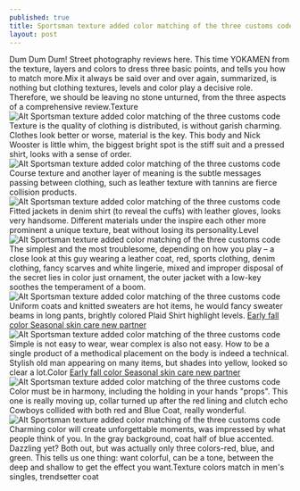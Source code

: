 ```yaml
---
published: true
title: Sportsman texture added color matching of the three customs code
layout: post
---
```

Dum Dum Dum! Street photography reviews here. This time YOKAMEN from the texture, layers and colors to dress three basic points, and tells you how to match more.Mix it always be said over and over again, summarized, is nothing but clothing textures, levels and color play a decisive role. Therefore, we should be leaving no stone unturned, from the three aspects of a comprehensive review.Texture![Alt Sportsman texture added color matching of the three customs code](https://c2.staticflickr.com/2/1554/25569118001_80174069ec.jpg)Texture is the quality of clothing is distributed, is without garish charming. Clothes look better or worse, material is the key. This body and Nick Wooster is little whim, the biggest bright spot is the stiff suit and a pressed shirt, looks with a sense of order.![Alt Sportsman texture added color matching of the three customs code](https://c2.staticflickr.com/2/1690/25031250764_c5fa42cf53.jpg)Course texture and another layer of meaning is the subtle messages passing between clothing, such as leather texture with tannins are fierce collision products.![Alt Sportsman texture added color matching of the three customs code](https://c2.staticflickr.com/2/1456/25035041043_ce8f159b93.jpg)Fitted jackets in denim shirt (to reveal the cuffs) with leather gloves, looks very handsome. Different materials under the inspire each other more prominent a unique texture, beat without losing its personality.Level![Alt Sportsman texture added color matching of the three customs code](https://c2.staticflickr.com/2/1632/25569137861_19c8e04378.jpg)The simplest and the most troublesome, depending on how you play – a close look at this guy wearing a leather coat, red, sports clothing, denim clothing, fancy scarves and white lingerie, mixed and improper disposal of the secret lies in color just ornament, the outer jacket with a low-key soothes the temperament of a boom.![Alt Sportsman texture added color matching of the three customs code](https://c2.staticflickr.com/2/1632/25569145461_fdab9b3d15.jpg)Uniform coats and knitted sweaters are hot items, he would fancy sweater beams in long pants, brightly colored Plaid Shirt highlight levels. [Early fall color Seasonal skin care new partner](http://www.faybag.com/2016/02/15/early-fall-color-seasonal-skin-care-new-partner-list/)![Alt Sportsman texture added color matching of the three customs code](https://c2.staticflickr.com/2/1460/25661820785_d81672283b_z.jpg) Simple is not easy to wear, wear complex is also not easy. How to be a single product of a methodical placement on the body is indeed a technical. Stylish old man appearing on many items, but shades into yellow, looked so clear a lot.Color [Early fall color Seasonal skin care new partner](http://www.faybag.com/2016/02/15/early-fall-color-seasonal-skin-care-new-partner-list/)![Alt Sportsman texture added color matching of the three customs code](https://c2.staticflickr.com/2/1543/25035069653_d96a72c7c2.jpg)Color must be in harmony, including the holding in your hands \"props\". This one is really moving up, collar turned up after the red lining and clutch echo Cowboys collided with both red and Blue Coat, really wonderful.![Alt Sportsman texture added color matching of the three customs code](https://c2.staticflickr.com/2/1495/25569167011_a27160738b.jpg)Charming color will create unforgettable moments, was impressed by what people think of you. In the gray background, coat half of blue accented. Dazzling yet? Both out, but was actually only three colors-red, blue, and green. This tells us one thing: want colorful, can be a tone, between the deep and shallow to get the effect you want.Texture colors match in men\'s singles, trendsetter coat